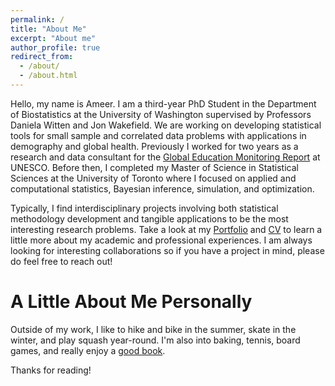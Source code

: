 ```yaml
---
permalink: /
title: "About Me"
excerpt: "About me"
author_profile: true
redirect_from: 
  - /about/
  - /about.html
---
```


Hello, my name is Ameer. I am a third-year PhD Student in the Department of Biostatistics at the University of Washington supervised by Professors Daniela Witten and Jon Wakefield. We are working on developing statistical tools for small sample and correlated data problems with applications in demography and global health. Previously I worked for two years as a research and data consultant for the [Global Education Monitoring Report](https://en.unesco.org/gem-report/) at UNESCO. Before then, I completed my Master of Science in Statistical Sciences at the University of Toronto where I focused on applied and computational statistics, Bayesian inference, simulation, and optimization. 

Typically, I find interdisciplinary projects involving both statistical methodology development and tangible applications to be the most interesting research problems. Take a look at my [Portfolio](https://ameerd.github.io/portfolio) and [CV](https://ameerd.github.io/files/Ameer_D_CV_March_2023.pdf) to learn a little more about my academic and professional experiences. I am always looking for interesting collaborations so if you have a project in mind, please do feel free to reach out!

A Little About Me Personally
======
Outside of my work, I like to hike and bike in the summer, skate in the winter, and play squash year-round. I'm also into baking, tennis, board games, and really enjoy a [good book](https://ameerd.github.io/readinglist).  

Thanks for reading!
